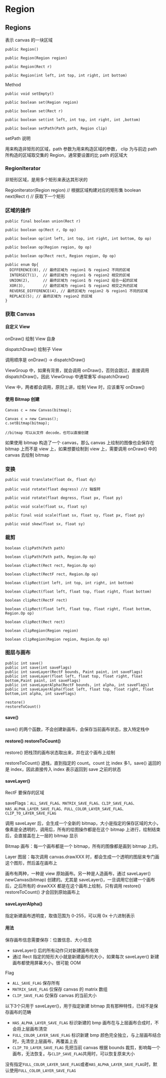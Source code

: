 # Region

## Regions

表示 canvas 的一块区域

```
public Region()

public Region(Region region)

public Region(Rect r)

public Region(int left, int top, int right, int bottom)
```

Method

```
public void setEmpty()

public boolean set(Region region)

public boolean set(Rect r)

public boolean set(int left, int top, int right, int ,bottom)

public boolean setPath(Path path, Region clip)
```

setPath 说明

用来构造非矩形的区域，path 参数为用来构造区域的参数， clip 为与前边 path 所构造的区域取交集的 Region，通常要设置的比 path 的区域大

### RegionIterator

非矩形区域，是用多个矩形来表达其形状的

RegionIterator(Region region) // 根据区域构建对应的矩形集
boolean next(Rect r) // 获取下一个矩形

### 区域的操作

```
public final boolean union(Rect r)

public boolean op(Rect r, Op op)

public boolean op(int left, int top, int right, int bottom, Op op)

public boolean op(Region region, Op op)

public boolean op(Rect rect, Region region, Op op)

public enum Op{
  DIFFERENCE(0), // 最终区域为 region1 与 region2 不同的区域
  INTERSECT(1),  // 最终区域为 region1 与 region2 相交的区域
  UNION(2),      // 最终区域为 region1 与 region2 组合一起的区域
  XOR(3),        // 最终区域为 region1 与 region2 相交之外的区域
  REVERSE_DIFFERENCE(4), // 最终区域为 region2 与 region1 不同的区域
  REPLACE(5); // 最终区域为 region2 的区域
}
```

### 获取 Canvas

#### 自定义 View

onDraw() 绘制 View 自身

dispatchDraw() 绘制子 View

调用顺序是 onDraw() -> dispatchDraw()

ViewGroup 中，如果有背景，就会调用 onDraw()，否则会跳过，直接调用 dispatchDraw()，因此 ViewGroup 中通常重写 dispatchDraw()

View 中，两者都会调用，原则上讲，绘制 View 时，应该重写 onDraw()

#### 使用 Bitmap 创建

```
Canvas c = new Canvas(bitmap);

Canvas c = new Canvas();
c.setBitmap(bitmap);

//bitmap 可以从文件 decode，也可以直接创建
```

如果使用 bitmap 构造了一个 canvas，那么 canvas 上绘制的图像也会保存在 bitmap 上而不是 view 上，如果想要绘制到 view 上，需要调用 onDraw() 中的 canvas 去绘制 bitmap

### 变换

```
public void translate(float dx, float dy)

public void rotate(float degress) //z 轴旋转

public void rotate(float degress, float px, float py)

public void scale(float sx, float sy)

public final void scale(float sx, float sy, float px, float py)

public void skew(float sx, float sy)
```

### 裁剪

```
boolean clipPath(Path path)

boolean clipPath(Path path, Region.Op op)

boolean clipRect(Rect rect, Region.Op op)

boolean clipRect(RectF rect, Region.Op op)

boolean clipRect(int left, int top, int right, int bottom)

boolean clipRect(float left, float top, float right, float bottom)

boolean clipRect(RectF rect)

boolean clipRect(float left, float top, float right, float bottom, Region.Op op)

boolean clipRect(Rect rect)

boolean clipRegion(Region region)

boolean clipRegion(Region region, Region.Op op)
```

### 图层与画布

```
public int save()
public int save(int saveFlags)
public int saveLayer(RectF bounds, Paint paint, int saveFlags)
public int saveLayer(float left, float top, float right, float bottom,Paint paint, int saveFlags)
public int saveLayerAlpha(RectF bounds, int alpha, int saveFlags)
public int saveLayerAlpha(float left, float top, float right, float bottom,int alpha, int saveFlags)

restore()
restoreToCount()
```

#### save()

save() 的两个函数，不会创建新画布，会保存当前画布状态，放入特定栈中

#### restore() restoreToCount()

restore() 把栈顶的画布状态取出来，并在这个画布上绘制

restoreToCount() 退栈，直到指定的 count。count 比 index 多1，save() 返回的是 index，因此直接传入 index 表示返回到 save 之前的状态

#### saveLayer()

RectF 要保存的区域

saveFlags：`ALL_SAVE_FLAG、MATRIX_SAVE_FLAG、CLIP_SAVE_FLAG、HAS_ALPHA_LAYER_SAVE_FLAG、FULL_COLOR_LAYER_SAVE_FLAG、CLIP_TO_LAYER_SAVE_FLAG`

调用 saveLayer 后，会生成一个全新的 bitmap，大小是指定的保存区域的大小，像素是全透明的，调用后，所有的绘图操作都是在这个 bitmap 上进行，绘制结束后，会直接盖在上一层的 bitmap 显示

Bitmap 画布：每一个画布都是一个 bitmap，所有的图像都是画到 bitmap 上的。

Layer 图层：每次调用 canvas.drawXXX 时，都会生成一个透明的图层来专门画这个图形，然后盖在画布上

画布有两种，一种是 view 原始画布。另一种是人造画布，通过 saveLayer() newCanvas(bitmap) 创建的。尤其是 saveLayer()，一旦调用它创建一个画布后，之后所有的 drawXXX 都是在这个画布上绘制，只有调用 restore() restoreToCount() 才会回到原始画布上

#### saveLayerAlpha()

指定新建画布透明度，取值范围为 0-255，可以用 0x 十六进制表示

#### 用法

保存画布信息需要保存：位置信息、大小信息

- saveLayer() 后的所有动作只对新建画布有效
- 通过 Rect 指定的矩形大小就是新建画布的大小，如果每次 saveLayer() 新建画布都使用屏幕大小，很可能 OOM

Flag

- `ALL_SAVE_FLAG` 保存所有
- `MATRIX_SAVE_FLAG` 仅保存 canvas 的 matrix 数组
- `CLIP_SAVE_FLAG` 仅保存 canvas 的当前大小

以下3个只用于 saveLayer()，用于指定新建 bitmap 具有那种特性，已经不是保存画布的范畴

- `HAS_ALPHA_LAYER_SAVE_FLAG` 标识新建的 bmp 画布在与上层画布合成时，不会将上层画布清空
- `FULL_COLOR_LAYER_SAVE_FLAG` 标识新建 bmp 颜色完全独立，与上层画布结合时，先清空上层画布，再覆盖上去
- `CLIP_TO_LAYER_SAVE_FLAG` 先把当前 canvas 根据 bounds 裁剪，影响每一个画布，无法恢复。与`CLIP_SAVE_FLAG`共用时，可以恢复原来大小

没有指定`FULL_COLOR_LAYER_SAVE_FLAG`或者`HAS_ALPHA_LAYER_SAVE_FLAG`时，默认使用`FULL_COLOR_LAYER_SAVE_FLAG`

